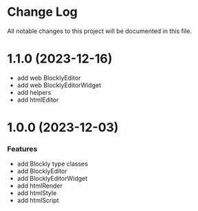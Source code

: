 # Change Log

All notable changes to this project will be documented in this file.

# 1.1.0 (2023-12-16)

* add web BlocklyEditor
* add web BlocklyEditorWidget
* add helpers
* add htmlEditor

# 1.0.0 (2023-12-03)

### Features

* add Blockly type classes
* add BlocklyEditor
* add BlocklyEditorWidget
* add htmlRender
* add htmlStyle
* add htmlScript
